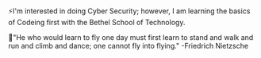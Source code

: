 ⚡I'm interested in doing Cyber Security; however, I am learning the basics of Codeing first with the Bethel School of Technology.

💭"He who would learn to fly one day must first learn to stand and walk and run and climb and dance; one cannot fly into flying."
	-Friedrich Nietzsche
